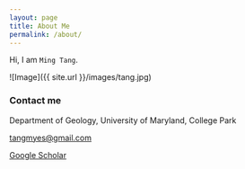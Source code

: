 ```yaml
---
layout: page
title: About Me
permalink: /about/
---
```


Hi, I am `Ming Tang`.

![Image]({{ site.url }}/images/tang.jpg)

### Contact me

Department of Geology, University of Maryland, College Park

[tangmyes@gmail.com](tangmyes@gmail.com)

[Google Scholar](https://scholar.google.com/citations?user=d5HZrV4AAAAJ)
